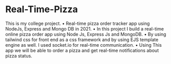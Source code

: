 # Real-Time-Pizza
This is my college project. • Real-time pizza order tracker app using NodeJs, Express and Mongo DB in 2021. • In this project I build a real-time online pizza order app using Node Js, Express Js and MongoDB. • By using tailwind css for front end as a css framework and by using EJS template engine as well. I used socket.io for real-time communication. • Using This app we will be able to order a pizza and get real-time notifications about pizza status.
